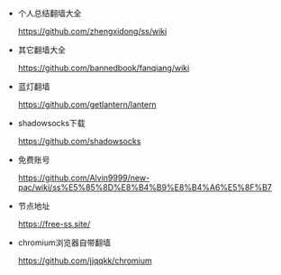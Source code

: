 * 个人总结翻墙大全 

  https://github.com/zhengxidong/ss/wiki

* 其它翻墙大全

  https://github.com/bannedbook/fanqiang/wiki

* 蓝灯翻墙

  https://github.com/getlantern/lantern

* shadowsocks下载

  https://github.com/shadowsocks

* 免费账号

  https://github.com/Alvin9999/new-pac/wiki/ss%E5%85%8D%E8%B4%B9%E8%B4%A6%E5%8F%B7

* 节点地址

  https://free-ss.site/
  
* chromium浏览器自带翻墙
  
  https://github.com/jjqqkk/chromium
